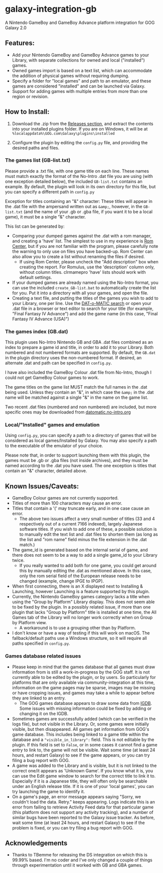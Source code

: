 # galaxy-integration-gb

A Nintendo GameBoy and GameBoy Advance platform integration for GOG Galaxy 2.0

## Features:
- Add your Nintendo GameBoy and GameBoy Advance games to your Library, with separate collections for owned and local ("installed") games.
- Owned games import is based on a text list, which can accommodate the addition of physical games without requiring dumping.
- Specify a folder for "local games" and path to an emulator, and these games are considered "installed" and can be launched via Galaxy.
- Support for adding games with multiple entries from more than one region or revision.

## How to Install:

1) Download the .zip from the [Releases section](https://github.com/Fenris95/galaxy-integration-gb/releases), and extract the contents into your installed plugins folder. If you are on Windows, it will be at `%localappdata%\GOG.com\Galaxy\plugins\installed`

2) Configure the plugin by editing the `config.py` file, and providing the desired paths and files.

### The games list (GB-list.txt)

Please provide a .txt file, with one game title on each line. These names must match exactly the format of the No-Intro .dat file you are using (with one exception detailed below), the included `GB-list.txt` contains an example. By default, the plugin will look in its own directory for this file, but you can specify a different path in `config.py`

Exception for titles containing an "&" character: These titles will appear in the .dat file with the ampersand written out as `&amp;`, however, in the `GB-list.txt` (and the name of your .gb or .gba file, if you want it to be a local game), it must be a single "&" character.

This list can be generated by:
- Comparing your dumped games against the .dat with a rom manager, and creating a 'have' list. The simplest to use in my experience is [Rom Center](https://www.romcenter.com/), but if you are not familiar with the program, please carefully note the warning to only use on files you have backed-up. Rom Center can also allow you to create a list without renaming the files if desired.
	- If using Rom Center, please uncheck the "Add description" box when creating the report. For Romulus, use the 'description' column only, without column titles. clrmamepro 'have' lists should work with default settings.
- If your dumped games are already named using the No-Intro format, you can use the included `create_GB-list.bat` to automatically create the list for you. Put it into a directory with all your games, and open the file.
- Creating a text file, and putting the titles of the games you wish to add to your Library, one per line. Use the [DAT-o-MATIC search](https://datomatic.no-intro.org/?page=search) or open your .dat file in a browser or text editor to search for your title (for example, "Final Fantasy IV Advance") and add the game name (in this case, "Final Fantasy IV Advance (USA)")

### The games index (GB.dat)

This plugin uses No-Intro Nintendo GB and GBA .dat files combined as an index to prepare a game id and title, in order to add it to your Library. Both numbered and not numbered formats are supported. By default, the `GB.dat` in the plugin directory uses the non-numbered format. If desired, an alternate .dat and path can be specified in `config.py`.

I have also included the GameBoy Colour .dat file from No-Intro, though I could not get GameBoy Colour games to work.

The game titles on the game list MUST match the full names in the .dat being used. Unless they contain an "&", in which case the `&amp;` in the .dat name will be matched against a single "&" in the name on the game list.

Two recent .dat files (numbered and non numbered) are included, but more specific ones may be downloaded from [datomatic.no-intro.org](https://datomatic.no-intro.org)

### Local/"Installed" games and emulation

Using `config.py`, you can specify a path to a directory of games that will be considered as local games/Installed by Galaxy. You may also specify a path to the executable of the emulator of your choice.

Please note that, in order to support launching them with this plugin, the games must be .gb or .gba files (not inside archives), and they must be named according to the .dat you have used. The one exception is titles that contain an "&" character, detailed above.

## Known Issues/Caveats:
- GameBoy Colour games are not currently supported.
- Titles of more than 100 characters may cause an error.
- Titles that contain a '(' may truncate early, and in one case cause an error.
	- The above two issues affect a very small number of titles (33 and 4 respectively out of a current 7166 indexed), largely Japanese software titles. If you wish to add one of these, a possible solution is to manually edit the text list and .dat files to shorten them (as long as the list and "rom name" field minus the file extension in the .dat match.)
- The game_id is generated based on the internal serial of game, and there does not seem to be a way to add a single game_id to your Library twice.
	- If you really wanted to add both for one game, you could get around this by manually editing the .dat as mentioned above. In this case, only the rom serial field of the European release needs to be changed (example, change IPGE to IPGP).
- When first connecting, there is an X displayed next to Installing & Launching, however Launching is a feature supported by this plugin.
- Currently, the Nintendo GameBoy games category lacks a title when using the "Group by Platform" Library display. This does not seem able to be fixed by the plugin. In a possibly related issue, if more than one plugin that lacks "Group by Platform" title is installed at one time, the All Games tab of the Library will no longer work correctly when on Group by Platform view.
	- A workaround is to use a grouping other than by Platform.
- I don't know or have a way of testing if this will work on macOS. The fallback/default paths use a Windows structure, so it will require all paths specified in `config.py`.

### Games database related issues
- Please keep in mind that the games database that all games must draw information from is still a work-in-progress by the GOG staff. It is not currently able to be edited by the plugin, or by users. So particularly for platforms that are only available via community-integration at this time, information on the game pages may be sparse, images may be missing or have cropping issues, and games may take a while to appear before they are linked to an entry.
	- The GOG games database appears to draw some data from [IGDB](https://www.igdb.com/). Some issues with missing information could be fixed by adding or changing it on the IGDB.
- Sometimes games are successfully added (which can be verified in the logs file), but not visible in the Library. Or, some games were initially visible, but then disappeared. All games get information from GOG's game database. This includes being linked to a game title within the database and a `"visible_in_library":` field. This is not editable by the plugin. If this field is set to `False`, or in some cases it cannot find a game entry to link to, the game will not be visible. Wait some time (at least 24 hours, and restart Galaxy) to see if the game appears, or you can try filing a bug report with GOG.
- A game was added to the Library and is visible, but it is not linked to the correct one/it appears as 'Unknown Game'. If you know what it is, you can use the Edit game window to search for the correct title to link it to. Especially if it is a Japanese title, they will often only be searchable under an English release title. If it is one of your 'local games', you can try launching the game to identify it.
- On a game's page, an error message appears saying "Sorry, we couldn't load the data. Retry." keeps appearing. Logs indicate this is an error from failing to retrieve Activity Feed data for that particular game (this platform does not support any activity tracking), and a number of similar bugs have been reported to the Galaxy issue tracker. As before, wait some time (at least 24 hours, and restart Galaxy) to see if the problem is fixed, or you can try filing a bug report with GOG.

## Acknowledgements

- Thanks to TBemme for releasing the DS integration on which this is 99.99% based. I'm no coder and I've only changed a couple of things through experimentation until it worked with GB and GBA games.
